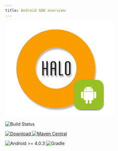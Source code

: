 ```yaml
---
title: Android SDK overview
---
```


![mobgen_logo_top_black.png](/img/halo-android.png)

![Build Status](https://android.mobgen.com/plugins/servlet/wittified/build-status/HALO-AS2)

[![Download](https://api.bintray.com/packages/halo-mobgen/maven/HALO/images/download.svg) ](https://bintray.com/halo-mobgen/maven/HALO/_latestVersion)
[![Maven Central](https://img.shields.io/maven-metadata/v/http/central.maven.org/maven2/com/mobgen/halo/android/halo-sdk/maven-metadata.xml.svg)](https://img.shields.io/maven-metadata/v/http/central.maven.org/maven2/com/mobgen/halo/android/halo-sdk/maven-metadata.xml.svg)

![Android >= 4.0.3](https://img.shields.io/badge/Android-%3E=%204.0.3-blue.svg)
![Gradle](https://img.shields.io/badge/Gradle-compatible-brightgreen.svg)